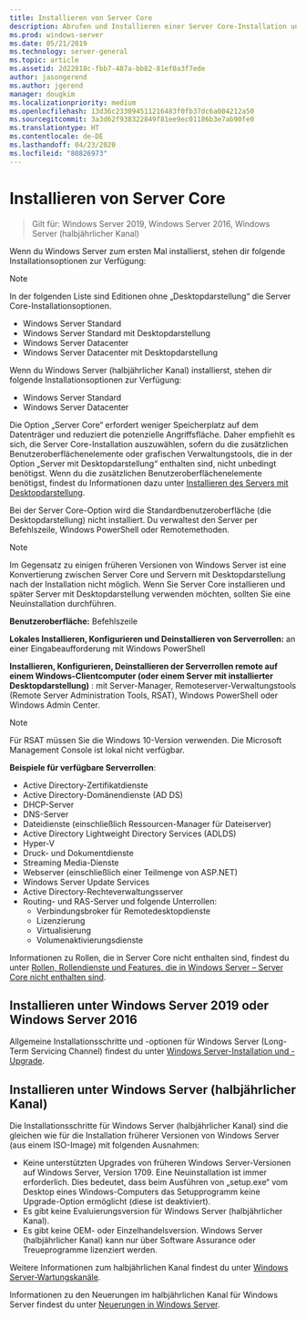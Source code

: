 ```yaml
---
title: Installieren von Server Core
description: Abrufen und Installieren einer Server Core-Installation unter Windows Server 2019, Windows Server 2016 oder Windows Server (halbjährlicher Kanal).
ms.prod: windows-server
ms.date: 05/21/2019
ms.technology: server-general
ms.topic: article
ms.assetid: 2d22818c-fbb7-487a-bb82-81ef0a3f7ede
author: jasongerend
ms.author: jgerend
manager: dougkim
ms.localizationpriority: medium
ms.openlocfilehash: 13d36c233094511216483f0fb37dc6a004212a50
ms.sourcegitcommit: 3a3d62f938322849f81ee9ec01186b3e7ab90fe0
ms.translationtype: HT
ms.contentlocale: de-DE
ms.lasthandoff: 04/23/2020
ms.locfileid: "80826973"
---
```

# <a name="install-server-core"></a>Installieren von Server Core

> Gilt für: Windows Server 2019, Windows Server 2016, Windows Server (halbjährlicher Kanal)
  
Wenn du Windows Server zum ersten Mal installierst, stehen dir folgende Installationsoptionen zur Verfügung:

>[!NOTE]
> In der folgenden Liste sind Editionen ohne „Desktopdarstellung“ die Server Core-Installationsoptionen.

-    Windows Server Standard
-    Windows Server Standard mit Desktopdarstellung
-    Windows Server Datacenter
-    Windows Server Datacenter mit Desktopdarstellung

Wenn du Windows Server (halbjährlicher Kanal) installierst, stehen dir folgende Installationsoptionen zur Verfügung:

-    Windows Server Standard 
-    Windows Server Datacenter

Die Option „Server Core“ erfordert weniger Speicherplatz auf dem Datenträger und reduziert die potenzielle Angriffsfläche. Daher empfiehlt es sich, die Server Core-Installation auszuwählen, sofern du die zusätzlichen Benutzeroberflächenelemente oder grafischen Verwaltungstools, die in der Option „Server mit Desktopdarstellung“ enthalten sind, nicht unbedingt benötigst. Wenn du die zusätzlichen Benutzeroberflächenelemente benötigst, findest du Informationen dazu unter [Installieren des Servers mit Desktopdarstellung](Getting-Started-with-Server-with-Desktop-Experience.md). 

Bei der Server Core-Option wird die Standardbenutzeroberfläche (die Desktopdarstellung) nicht installiert. Du verwaltest den Server per Befehlszeile, Windows PowerShell oder Remotemethoden.

>[!NOTE]
>
>Im Gegensatz zu einigen früheren Versionen von Windows Server ist eine Konvertierung zwischen Server Core und Servern mit Desktopdarstellung nach der Installation nicht möglich. Wenn Sie Server Core installieren und später Server mit Desktopdarstellung verwenden möchten, sollten Sie eine Neuinstallation durchführen.

**Benutzeroberfläche:** Befehlszeile

**Lokales Installieren, Konfigurieren und Deinstallieren von Serverrollen:** an einer Eingabeaufforderung mit Windows PowerShell

**Installieren, Konfigurieren, Deinstallieren der Serverrollen remote auf einem Windows-Clientcomputer (oder einem Server mit installierter Desktopdarstellung)** : mit Server-Manager, Remoteserver-Verwaltungstools (Remote Server Administration Tools, RSAT), Windows PowerShell oder Windows Admin Center.

>[!NOTE]
>
>Für RSAT müssen Sie die Windows 10-Version verwenden.
>Die Microsoft Management Console ist lokal nicht verfügbar.

**Beispiele für verfügbare Serverrollen**:

- Active Directory-Zertifikatdienste
- Active Directory-Domänendienste (AD DS)
- DHCP-Server
- DNS-Server
- Dateidienste (einschließlich Ressourcen-Manager für Dateiserver)
- Active Directory Lightweight Directory Services (ADLDS)
- Hyper-V
- Druck- und Dokumentdienste
- Streaming Media-Dienste
- Webserver (einschließlich einer Teilmenge von ASP.NET)
- Windows Server Update Services
- Active Directory-Rechteverwaltungsserver
- Routing- und RAS-Server und folgende Unterrollen:
   - Verbindungsbroker für Remotedesktopdienste
   - Lizenzierung
   - Virtualisierung
   - Volumenaktivierungsdienste

Informationen zu Rollen, die in Server Core nicht enthalten sind, findest du unter [Rollen, Rollendienste und Features, die in Windows Server – Server Core nicht enthalten sind](../administration/server-core/server-core-removed-roles.md).

## <a name="installing-on-windows-server-2019-or-windows-server-2016"></a>Installieren unter Windows Server 2019 oder Windows Server 2016

Allgemeine Installationsschritte und -optionen für Windows Server (Long-Term Servicing Channel) findest du unter [Windows Server-Installation und -Upgrade](installation-and-upgrade.md).

## <a name="installing-on-windows-server-semi-annual-channel"></a>Installieren unter Windows Server (halbjährlicher Kanal)

Die Installationsschritte für Windows Server (halbjährlicher Kanal) sind die gleichen wie für die Installation früherer Versionen von Windows Server (aus einem ISO-Image) mit folgenden Ausnahmen:

- Keine unterstützten Upgrades von früheren Windows Server-Versionen auf Windows Server, Version 1709. Eine Neuinstallation ist immer erforderlich.
   Dies bedeutet, dass beim Ausführen von „setup.exe“ vom Desktop eines Windows-Computers das Setupprogramm keine Upgrade-Option ermöglicht (diese ist deaktiviert).
- Es gibt keine Evaluierungsversion für Windows Server (halbjährlicher Kanal).
- Es gibt keine OEM- oder Einzelhandelsversion. Windows Server (halbjährlicher Kanal) kann nur über Software Assurance oder Treueprogramme lizenziert werden.

Weitere Informationen zum halbjährlichen Kanal findest du unter [Windows Server-Wartungskanäle](../get-started-19/servicing-channels-19.md).

Informationen zu den Neuerungen im halbjährlichen Kanal für Windows Server findest du unter [Neuerungen in Windows Server](whats-new-in-windows-server.md).
